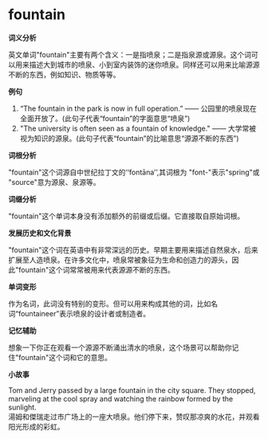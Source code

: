 # fountain

**词义分析**

  

英文单词"fountain"主要有两个含义：一是指喷泉；二是指泉源或源泉。这个词可以用来描述大到城市的喷泉、小到室内装饰的迷你喷泉。同样还可以用来比喻源源不断的东西，例如知识、物质等等。

  

**例句**

  

1.  “The fountain in the park is now in full operation.” —— 公园里的喷泉现在全面开放了。(此句子代表“fountain”的字面意思“喷泉”)
2.  "The university is often seen as a fountain of knowledge." —— 大学常被视为知识的源泉。(此句子代表“fountain”的比喻意思“源源不断的东西”)

  

**词根分析**

  

"fountain"这个词源自中世纪拉丁文的‘‘fontāna’’,其词根为 "font-"表示"spring"或 "source"意为源泉、泉源等。

  

**词缀分析**

  

"fountain"这个单词本身没有添加额外的前缀或后缀。它直接取自原始词根。

  

**发展历史和文化背景**

  

"fountain"这个词在英语中有非常深远的历史。早期主要用来描述自然泉水，后来扩展至人造喷泉。在许多文化中，喷泉常被象征为生命和创造力的源头，因此"fountain"这个词常常被用来代表源源不断的东西。

  

**单词变形**

  

作为名词，此词没有特别的变形。但可以用来构成其他的词，比如名词“fountaineer”表示喷泉的设计者或制造者。

  

**记忆辅助**

  

想象一下你正在观看一个源源不断涌出清水的喷泉，这个场景可以帮助你记住"fountain"这个词和它的意思。

  

**小故事**

  

Tom and Jerry passed by a large fountain in the city square. They stopped, marveling at the cool spray and watching the rainbow formed by the sunlight.  
湯姆和傑瑞走过市广场上的一座大喷泉。他们停下来，赞叹那凉爽的水花，并观看阳光形成的彩虹。
